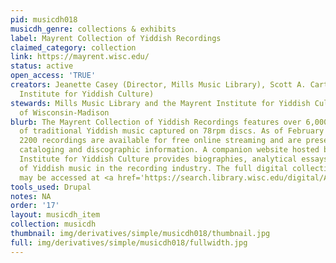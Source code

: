 ```yaml
---
pid: musicdh018
musicdh_genre: collections & exhibits
label: Mayrent Collection of Yiddish Recordings
claimed_category: collection
link: https://mayrent.wisc.edu/
status: active
open_access: 'TRUE'
creators: Jeanette Casey (Director, Mills Music Library), Scott A. Carter (Mayrent
  Institute for Yiddish Culture)
stewards: Mills Music Library and the Mayrent Institute for Yiddish Culture, University
  of Wisconsin-Madison
blurb: The Mayrent Collection of Yiddish Recordings features over 6,000 performances
  of traditional Yiddish music captured on 78rpm discs. As of February 2018, over
  2200 recordings are available for free online streaming and are presented with full
  cataloging and discographic information. A companion website hosted by the Mayrent
  Institute for Yiddish Culture provides biographies, analytical essays, and histories
  of Yiddish music in the recording industry. The full digital collection of recordings
  may be accessed at <a href='https://search.library.wisc.edu/digital/AMayrentRec'>https://search.library.wisc.edu/digital/AMayrentRec</a>.
tools_used: Drupal
notes: NA
order: '17'
layout: musicdh_item
collection: musicdh
thumbnail: img/derivatives/simple/musicdh018/thumbnail.jpg
full: img/derivatives/simple/musicdh018/fullwidth.jpg
---
```

